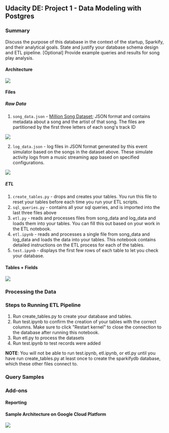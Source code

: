 
## Udacity DE: Project 1 - Data Modeling with Postgres

### Summary

Discuss the purpose of this database in the context of the startup, Sparkify, and their analytical goals.
State and justify your database schema design and ETL pipeline.
[Optional] Provide example queries and results for song play analysis.

#### Architecture

![](images/etl-pipeline.jpg)

#### Files

##### Raw Data
1. `song_data.json` - [Million Song Dataset](http://millionsongdataset.com/); JSON format and contains metadata about a song and the artist of that song. The files are partitioned by the first three letters of each song's track ID

![](images/song-data.jpg)

2. `log_data.json` -  log files in JSON format generated by this event simulator based on the songs in the dataset above. These simulate activity logs from a music streaming app based on specified configurations.

![](images/log-data.jpg)

##### ETL
1. `create_tables.py` - drops and creates your tables. You run this file to reset your tables before each time you run your ETL scripts.
2. `sql_queries.py` - contains all your sql queries, and is imported into the last three files above
3. `etl.py` -  reads and processes files from song_data and log_data and loads them into your tables. You can fill this out based on your work in the ETL notebook.
4. `etl.ipynb` -  reads and processes a single file from song_data and log_data and loads the data into your tables. This notebook contains detailed instructions on the ETL process for each of the tables.
5. `test.ipynb` - displays the first few rows of each table to let you check your database.

#### Tables + Fields

![](images/schema.jpg)

### Processing the Data



### Steps to Running ETL Pipeline

1. Run create_tables.py to create your database and tables.
2. Run test.ipynb to confirm the creation of your tables with the correct columns. Make sure to click "Restart kernel" to close the connection to the database after running this notebook.
3. Run etl.py to process the datasets
4. Run test.ipynb to test records were added

**NOTE**: You will not be able to run test.ipynb, etl.ipynb, or etl.py until you have run create_tables.py at least once to create the sparkifydb database, which these other files connect to.

### Query Samples

### Add-ons

#### Reporting

#### Sample Architecture on Google Cloud Platform 

![](images/gcp_architecture.jpg)